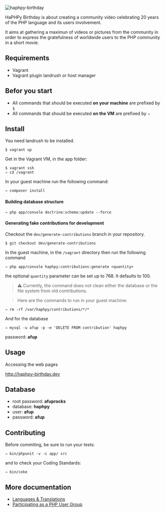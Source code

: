 ![haphpy-birthday](https://cloud.githubusercontent.com/assets/5421942/8129742/720530c2-110c-11e5-870c-1c293960d87a.png)

HaPHPy Birthday is about creating a community video celebrating 20 years of the PHP language and its users involvement.

It aims at gathering a maximun of videos or pictures from the community in order to express the gratefulness of worldwide users to the PHP community in a short movie.

## Requirements

* Vagrant
* Vagrant plugin landrush or host manager

## Befor you start

* All commands that should be executed **on your machine** are prefixed by `$`
* All commands that should be executed **on the VM** are prefixed by `⇒`

## Install

You need landrush to be installed.

```shell
$ vagrant up
```

Get in the Vagrant VM, in the app folder:
```shell
$ vagrant ssh
⇒ cd /vagrant
```

In your guest machine run the following command:
```shell
⇒ composer install
```

#### Building database structure
```shell
⇒ php app/console doctrine:schema:update --force
```

#### Generating fake contributions for development

Checkout the `dev/generate-contributions` branch in your repository.
```shell
$ git checkout dev/generate-contributions
```

In the guest machine, in the `/vagrant` directory then run the following command
```shell
⇒ php app/console haphpy:contributions:generate <quantity>
```
the optional `quantity` parameter can be set up to 768. It defaults to 100.

> :warning: Currently, the command does not clean either the database or the file system from old contributions.

> Here are the commands to run in your guest machine:
```shell
⇒ rm -rf /var/haphpy/contributions/*/*
```
And for the database
```shell
⇒ mysql -u afup -p -e 'DELETE FROM contribution' haphpy
```
password: __afup__

## Usage

Accessing the web pages

http://haphpy-birthday.dev

## Database

* root password: __afuprocks__
* database: __haphpy__
* user: __afup__
* password: __afup__


## Contributing

Before commiting, be sure to run your tests:

```shell
⇒ bin/phpunit -v -c app/ src
```

and to check your Coding Standards:

```shell
⇒ bin/coke
```

## More documentation
* [Languages & Translations](docs/languages-and-translations.md)
* [Participating as a PHP User Group](docs/php-user-groups.md)
